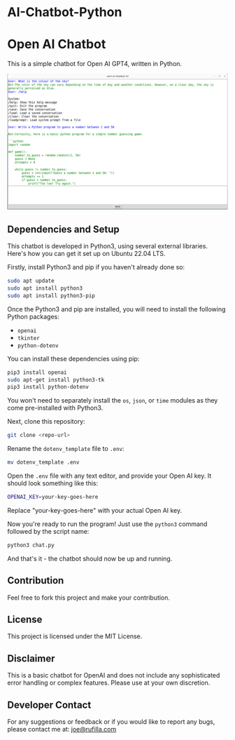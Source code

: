 # AI-Chatbot-Python
# Open AI Chatbot

This is a simple chatbot for Open AI GPT4, written in Python.

![Chatbot screenshot](screenshots/chat1.png)

## Dependencies and Setup

This chatbot is developed in Python3, using several external libraries. Here's how you can get it set up on Ubuntu 22.04 LTS.

Firstly, install Python3 and pip if you haven't already done so:

```bash
sudo apt update
sudo apt install python3
sudo apt install python3-pip
```

Once the Python3 and pip are installed, you will need to install the following Python packages:

- `openai`
- `tkinter`
- `python-dotenv`

You can install these dependencies using pip:

```bash
pip3 install openai
sudo apt-get install python3-tk
pip3 install python-dotenv
```

You won't need to separately install the `os`, `json`, or `time` modules as they come pre-installed with Python3.

Next, clone this repository:

```bash
git clone <repo-url>
```

Rename the `dotenv_template` file to `.env`:

```bash
mv dotenv_template .env
```

Open the `.env` file with any text editor, and provide your Open AI key. It should look something like this:

```bash
OPENAI_KEY=your-key-goes-here
```

Replace "your-key-goes-here" with your actual Open AI key.

Now you're ready to run the program! Just use the `python3` command followed by the script name:

```bash
python3 chat.py
```

And that's it - the chatbot should now be up and running.

## Contribution

Feel free to fork this project and make your contribution.

## License

This project is licensed under the MIT License.

## Disclaimer

This is a basic chatbot for OpenAI and does not include any sophisticated error handling or complex features. Please use at your own discretion.

## Developer Contact 

For any suggestions or feedback or if you would like to report any bugs, please contact me at: joe@rufilla.com
